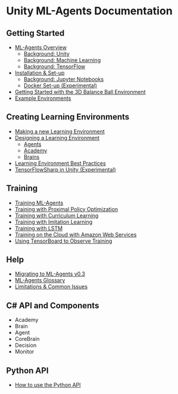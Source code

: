 # Unity ML-Agents Documentation

## Getting Started
 * [ML-Agents Overview](ML-Agents-Overview.md)
    * [Background: Unity](Background-Unity.md)
    * [Background: Machine Learning](Background-Machine-Learning.md)
    * [Background: TensorFlow](Background-TensorFlow.md)
 * [Installation & Set-up](Installation.md)
    * [Background: Jupyter Notebooks](Background-Jupyter.md)
    * [Docker Set-up (Experimental)](Using-Docker.md)
 * [Getting Started with the 3D Balance Ball Environment](Getting-Started-with-Balance-Ball.md)
 * [Example Environments](Learning-Environment-Examples.md)

## Creating Learning Environments
 * [Making a new Learning Environment](Learning-Environment-Create-New.md)
 * [Designing a Learning Environment](Learning-Environment-Design.md)
     * [Agents](Learning-Environment-Design-Agents.md)
     * [Academy](Learning-Environment-Design-Academy.md)
     * [Brains](Learning-Environment-Design-Brains.md)
 * [Learning Environment Best Practices](Learning-Environment-Best-Practices.md)
 * [TensorFlowSharp in Unity (Experimental)](Using-TensorFlow-Sharp-in-Unity.md)
 
## Training
 * [Training ML-Agents](Training-ML-Agents.md)
 * [Training with Proximal Policy Optimization](Training-PPO.md)
 * [Training with Curriculum Learning](Training-Curriculum-Learning.md)
 * [Training with Imitation Learning](Training-Imitation-Learning.md)
 * [Training with LSTM](Feature-Memory.md)
 * [Training on the Cloud with Amazon Web Services](Training-on-Amazon-Web-Service.md)
 * [Using TensorBoard to Observe Training](Using-Tensorboard.md)

## Help
 * [Migrating to ML-Agents v0.3](Migrating-v0.3.md)
 * [ML-Agents Glossary](Glossary.md)
 * [Limitations & Common Issues](Limitations-and-Common-Issues.md)
 
## C# API and Components
 * Academy
 * Brain
 * Agent
 * CoreBrain
 * Decision
 * Monitor

## Python API
 * [How to use the Python API](Python-API.md)
 